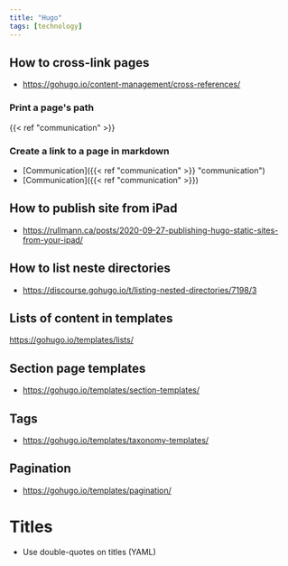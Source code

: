 ```yaml
---
title: "Hugo"
tags: [technology]
---
```


## How to cross-link pages
- https://gohugo.io/content-management/cross-references/

### Print a page's path
{{< ref "communication" >}}

### Create a link to a page in markdown
- [Communication]({{< ref "communication" >}} "communication")
- [Communication]({{< ref "communication" >}})

## How to publish site from iPad
- https://rullmann.ca/posts/2020-09-27-publishing-hugo-static-sites-from-your-ipad/

## How to list neste directories
- https://discourse.gohugo.io/t/listing-nested-directories/7198/3

## Lists of content in templates
https://gohugo.io/templates/lists/


## Section page templates
- https://gohugo.io/templates/section-templates/

## Tags
- https://gohugo.io/templates/taxonomy-templates/


## Pagination
- https://gohugo.io/templates/pagination/


# Titles
- Use double-quotes on titles (YAML)


